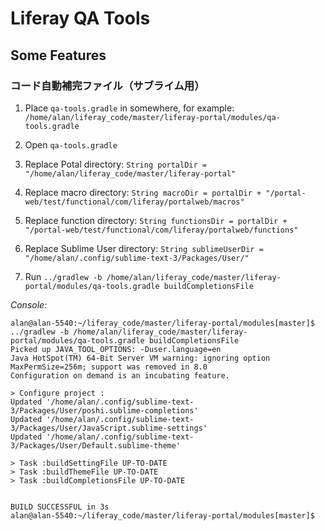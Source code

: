 # Liferay QA Tools

## Some Features

### コード自動補完ファイル（サブライム用）

1. Place `qa-tools.gradle` in somewhere, for example: `/home/alan/liferay_code/master/liferay-portal/modules/qa-tools.gradle`

2. Open `qa-tools.gradle`

3. Replace Potal directory: `String portalDir = "/home/alan/liferay_code/master/liferay-portal"`

4. Replace macro directory: `String macroDir = portalDir + "/portal-web/test/functional/com/liferay/portalweb/macros"`

5. Replace function directory: `String functionsDir = portalDir + "/portal-web/test/functional/com/liferay/portalweb/functions"`

6. Replace Sublime User directory: `String sublimeUserDir = "/home/alan/.config/sublime-text-3/Packages/User/"`

7. Run `../gradlew -b /home/alan/liferay_code/master/liferay-portal/modules/qa-tools.gradle buildCompletionsFile`

*Console:*

```
alan@alan-5540:~/liferay_code/master/liferay-portal/modules[master]$ ../gradlew -b /home/alan/liferay_code/master/liferay-portal/modules/qa-tools.gradle buildCompletionsFile
Picked up JAVA_TOOL_OPTIONS: -Duser.language=en
Java HotSpot(TM) 64-Bit Server VM warning: ignoring option MaxPermSize=256m; support was removed in 8.0
Configuration on demand is an incubating feature.

> Configure project :
Updated '/home/alan/.config/sublime-text-3/Packages/User/poshi.sublime-completions'
Updated '/home/alan/.config/sublime-text-3/Packages/User/JavaScript.sublime-settings'
Updated '/home/alan/.config/sublime-text-3/Packages/User/Default.sublime-theme'

> Task :buildSettingFile UP-TO-DATE
> Task :buildThemeFile UP-TO-DATE
> Task :buildCompletionsFile UP-TO-DATE


BUILD SUCCESSFUL in 3s
alan@alan-5540:~/liferay_code/master/liferay-portal/modules[master]$ 
```
